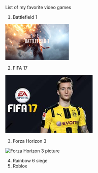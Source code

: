 List of my favorite video games
1. Battlefield 1

<img width="200" src="images/Battlefield.jpg" title="Battlefield picture" />

2. FIFA 17

<img src="images/FIFA17.jpeg" title="FIFA picture" />

3. Forza Horizon 3

<img scr="images/Forza_horizon_3.jpg" title="Forza Horizon 3 picture" />

4. Rainbow 6 siege
5. Roblox
